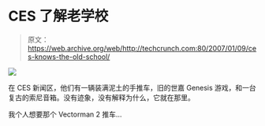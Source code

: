 # CES 了解老学校

> 原文：<https://web.archive.org/web/http://techcrunch.com:80/2007/01/09/ces-knows-the-old-school/>

![](img/6dd9a084cdd7271bcac1f652e903c149.png)

在 CES 新闻区，他们有一辆装满泥土的手推车，旧的世嘉 Genesis 游戏，和一台复古的索尼音箱。没有迹象，没有解释为什么，它就在那里。

我个人想要那个 Vectorman 2 推车…